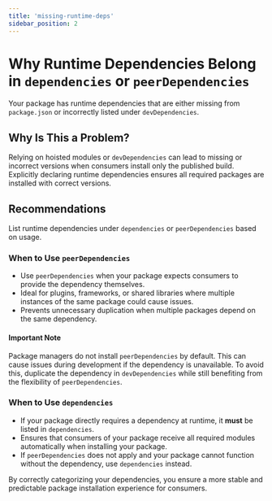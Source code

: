 ```yaml
---
title: 'missing-runtime-deps'
sidebar_position: 2
---
```


# Why Runtime Dependencies Belong in `dependencies` or `peerDependencies`

Your package has runtime dependencies that are either missing from `package.json` or incorrectly listed under `devDependencies`.

## Why Is This a Problem?

Relying on hoisted modules or `devDependencies` can lead to missing or incorrect versions when consumers install only the published build. Explicitly declaring runtime dependencies ensures all required packages are installed with correct versions.

## Recommendations

List runtime dependencies under `dependencies` or `peerDependencies` based on usage.

### When to Use `peerDependencies`

- Use `peerDependencies` when your package expects consumers to provide the dependency themselves.
- Ideal for plugins, frameworks, or shared libraries where multiple instances of the same package could cause issues.
- Prevents unnecessary duplication when multiple packages depend on the same dependency.

#### Important Note

Package managers do not install `peerDependencies` by default. This can cause issues during development if the dependency is unavailable. To avoid this, duplicate the dependency in `devDependencies` while still benefiting from the flexibility of `peerDependencies`.

### When to Use `dependencies`

- If your package directly requires a dependency at runtime, it **must** be listed in `dependencies`.
- Ensures that consumers of your package receive all required modules automatically when installing your package.
- If `peerDependencies` does not apply and your package cannot function without the dependency, use `dependencies` instead.

By correctly categorizing your dependencies, you ensure a more stable and predictable package installation experience for consumers.
